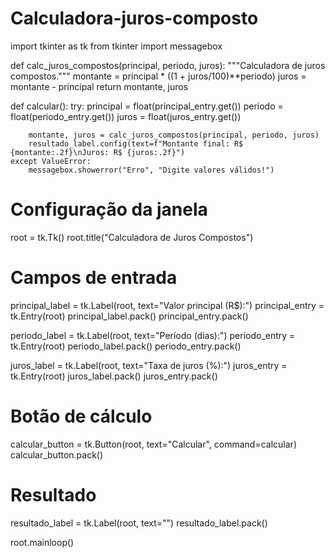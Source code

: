 # Calculadora-juros-composto
import tkinter as tk
from tkinter import messagebox

def calc_juros_compostos(principal, periodo, juros):
    """Calculadora de juros compostos."""
    montante = principal * ((1 + juros/100)**periodo)
    juros = montante - principal
    return montante, juros

def calcular():
    try:
        principal = float(principal_entry.get())
        periodo = float(periodo_entry.get())
        juros = float(juros_entry.get())

        montante, juros = calc_juros_compostos(principal, periodo, juros)
        resultado_label.config(text=f"Montante final: R$ {montante:.2f}\nJuros: R$ {juros:.2f}")
    except ValueError:
        messagebox.showerror("Erro", "Digite valores válidos!")

# Configuração da janela
root = tk.Tk()
root.title("Calculadora de Juros Compostos")

# Campos de entrada
principal_label = tk.Label(root, text="Valor principal (R$):")
principal_entry = tk.Entry(root)
principal_label.pack()
principal_entry.pack()

periodo_label = tk.Label(root, text="Período (dias):")
periodo_entry = tk.Entry(root)
periodo_label.pack()
periodo_entry.pack()

juros_label = tk.Label(root, text="Taxa de juros (%):")
juros_entry = tk.Entry(root)
juros_label.pack()
juros_entry.pack()

# Botão de cálculo
calcular_button = tk.Button(root, text="Calcular", command=calcular)
calcular_button.pack()

# Resultado
resultado_label = tk.Label(root, text="")
resultado_label.pack()

root.mainloop()
